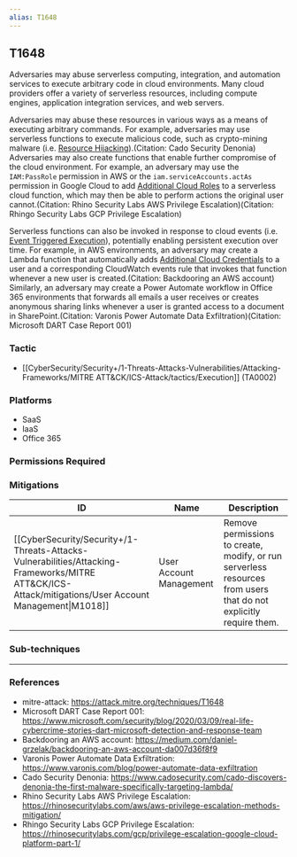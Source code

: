```yaml
---
alias: T1648
---
```


## T1648

Adversaries may abuse serverless computing, integration, and automation services to execute arbitrary code in cloud environments. Many cloud providers offer a variety of serverless resources, including compute engines, application integration services, and web servers. 

Adversaries may abuse these resources in various ways as a means of executing arbitrary commands. For example, adversaries may use serverless functions to execute malicious code, such as crypto-mining malware (i.e. [Resource Hijacking](https://attack.mitre.org/techniques/T1496)).(Citation: Cado Security Denonia) Adversaries may also create functions that enable further compromise of the cloud environment. For example, an adversary may use the `IAM:PassRole` permission in AWS or the `iam.serviceAccounts.actAs` permission in Google Cloud to add [Additional Cloud Roles](https://attack.mitre.org/techniques/T1098/003) to a serverless cloud function, which may then be able to perform actions the original user cannot.(Citation: Rhino Security Labs AWS Privilege Escalation)(Citation: Rhingo Security Labs GCP Privilege Escalation)

Serverless functions can also be invoked in response to cloud events (i.e. [Event Triggered Execution](https://attack.mitre.org/techniques/T1546)), potentially enabling persistent execution over time. For example, in AWS environments, an adversary may create a Lambda function that automatically adds [Additional Cloud Credentials](https://attack.mitre.org/techniques/T1098/001) to a user and a corresponding CloudWatch events rule that invokes that function whenever a new user is created.(Citation: Backdooring an AWS account) Similarly, an adversary may create a Power Automate workflow in Office 365 environments that forwards all emails a user receives or creates anonymous sharing links whenever a user is granted access to a document in SharePoint.(Citation: Varonis Power Automate Data Exfiltration)(Citation: Microsoft DART Case Report 001)


### Tactic
- [[CyberSecurity/Security+/1-Threats-Attacks-Vulnerabilities/Attacking-Frameworks/MITRE ATT&CK/ICS-Attack/tactics/Execution]] (TA0002)

### Platforms
- SaaS
- IaaS
- Office 365

### Permissions Required

### Mitigations

| ID | Name | Description |
| --- | --- | --- |
| [[CyberSecurity/Security+/1-Threats-Attacks-Vulnerabilities/Attacking-Frameworks/MITRE ATT&CK/ICS-Attack/mitigations/User Account Management\|M1018]] | User Account Management | Remove permissions to create, modify, or run serverless resources from users that do not explicitly require them. |

### Sub-techniques


---
### References

- mitre-attack: https://attack.mitre.org/techniques/T1648
- Microsoft DART Case Report 001: https://www.microsoft.com/security/blog/2020/03/09/real-life-cybercrime-stories-dart-microsoft-detection-and-response-team
- Backdooring an AWS account: https://medium.com/daniel-grzelak/backdooring-an-aws-account-da007d36f8f9
- Varonis Power Automate Data Exfiltration: https://www.varonis.com/blog/power-automate-data-exfiltration
- Cado Security Denonia: https://www.cadosecurity.com/cado-discovers-denonia-the-first-malware-specifically-targeting-lambda/
- Rhino Security Labs AWS Privilege Escalation: https://rhinosecuritylabs.com/aws/aws-privilege-escalation-methods-mitigation/
- Rhingo Security Labs GCP Privilege Escalation: https://rhinosecuritylabs.com/gcp/privilege-escalation-google-cloud-platform-part-1/
